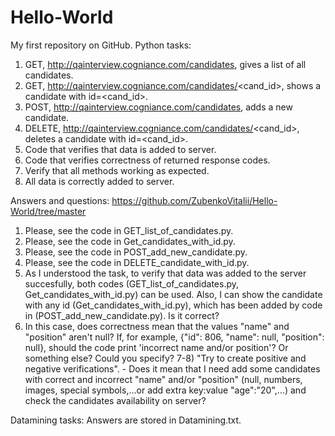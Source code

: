 Hello-World
===========

My first repository on GitHub.
Python tasks:
1) GET, http://qainterview.cogniance.com/candidates, gives a list of all candidates. 
2) GET, http://qainterview.cogniance.com/candidates/<cand_id>, shows a candidate with id=<cand_id>. 
3) POST, http://qainterview.cogniance.com/candidates, adds a new candidate. 
4) DELETE, http://qainterview.cogniance.com/candidates/<cand_id>, deletes a candidate with id=<cand_id>. 
5) Code that verifies that data is added to server.
6) Code that verifies correctness of returned response codes.
7) Verify that all methods working as expected.
8) All data is correctly added to server.

Answers and questions:
https://github.com/ZubenkoVitalii/Hello-World/tree/master
1) Please, see the code in GET_list_of_candidates.py.
2) Please, see the code in Get_candidates_with_id.py.
3) Please, see the code in POST_add_new_candidate.py.
4) Please, see the code in DELETE_candidate_with_id.py.
5) As I understood the task, to verify that data was added to the server succesfully, both codes (GET_list_of_candidates.py, Get_candidates_with_id.py) can be used. Also, I can show the candidate with any id (Get_candidates_with_id.py), which has been added by code in (POST_add_new_candidate.py). Is it correct?
6) In this case, does correctness mean that the values "name" and "position" aren't null? 
If, for example, {"id": 806, "name": null, "position": null}, should the code print 'incorrect name and/or position'? Or something else? Could you specify?
7-8) "Try to create positive and negative verifications". - Does it mean that I need add some candidates with correct and incorrect "name" and/or "position" (null, numbers, images, special symbols,...or add extra key:value "age":"20",...) and check the candidates availability on server?

Datamining tasks: 
Answers are stored in Datamining.txt.
